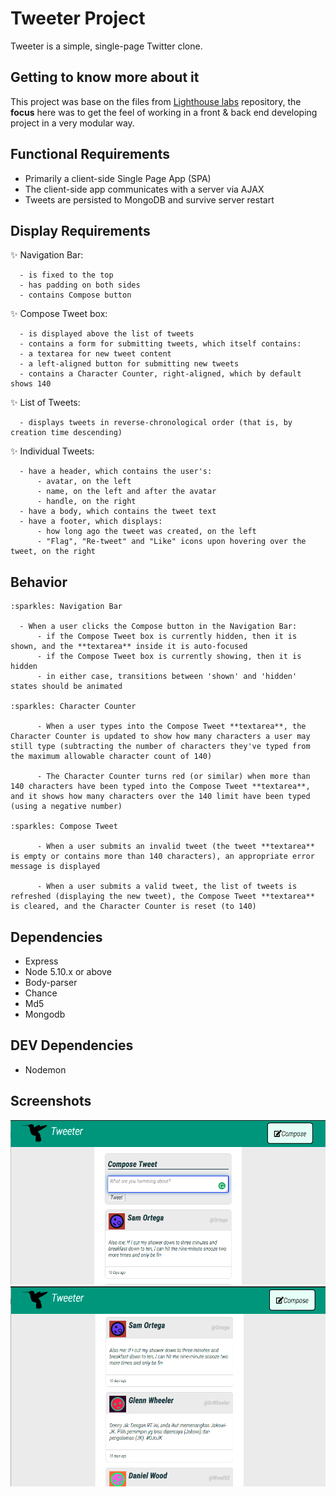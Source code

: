# Tweeter Project

Tweeter is a simple, single-page Twitter clone.


## Getting to know more about it

This project was base on the files from [Lighthouse labs](https://github.com/lighthouse-labs/tweeter) repository, the **focus** here was to get the feel of working in a front & back end developing project in a very modular way.

## Functional Requirements

  - Primarily a client-side Single Page App (SPA)
  - The client-side app communicates with a server via AJAX
  - Tweets are persisted to MongoDB and survive server restart

## Display Requirements

  :sparkles: Navigation Bar:

      - is fixed to the top
      - has padding on both sides
      - contains Compose button

  :sparkles: Compose Tweet box:

      - is displayed above the list of tweets
      - contains a form for submitting tweets, which itself contains:
      - a textarea for new tweet content
      - a left-aligned button for submitting new tweets
      - contains a Character Counter, right-aligned, which by default shows 140

  :sparkles: List of Tweets:

      - displays tweets in reverse-chronological order (that is, by creation time descending)

  :sparkles: Individual Tweets:

      - have a header, which contains the user's:
          - avatar, on the left
          - name, on the left and after the avatar
          - handle, on the right
      - have a body, which contains the tweet text
      - have a footer, which displays:
          - how long ago the tweet was created, on the left
          - "Flag", "Re-tweet" and "Like" icons upon hovering over the tweet, on the right

## Behavior

    :sparkles: Navigation Bar

      - When a user clicks the Compose button in the Navigation Bar:
          - if the Compose Tweet box is currently hidden, then it is shown, and the **textarea** inside it is auto-focused
          - if the Compose Tweet box is currently showing, then it is hidden
          - in either case, transitions between 'shown' and 'hidden' states should be animated

    :sparkles: Character Counter

          - When a user types into the Compose Tweet **textarea**, the Character Counter is updated to show how many characters a user may still type (subtracting the number of characters they've typed from the maximum allowable character count of 140)

          - The Character Counter turns red (or similar) when more than 140 characters have been typed into the Compose Tweet **textarea**, and it shows how many characters over the 140 limit have been typed (using a negative number)

    :sparkles: Compose Tweet

          - When a user submits an invalid tweet (the tweet **textarea** is empty or contains more than 140 characters), an appropriate error message is displayed

          - When a user submits a valid tweet, the list of tweets is refreshed (displaying the new tweet), the Compose Tweet **textarea** is cleared, and the Character Counter is reset (to 140)


## Dependencies

- Express
- Node 5.10.x or above
- Body-parser
- Chance
- Md5
- Mongodb

## DEV Dependencies

- Nodemon


## Screenshots

!["Screenshot of tweet compose box"](/docs/compose-box.png)
!["Screenshot of tweets"](/docs/tweets.png)